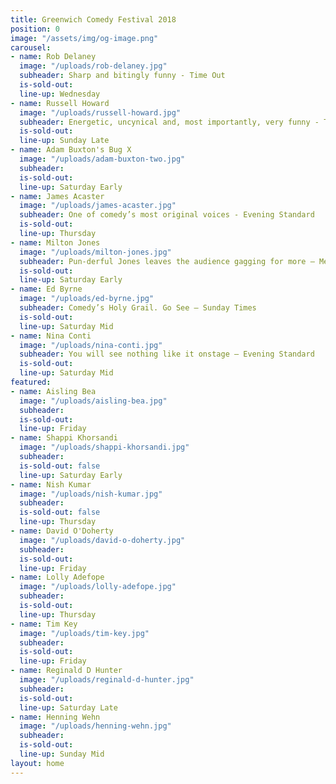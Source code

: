 ```yaml
---
title: Greenwich Comedy Festival 2018
position: 0
image: "/assets/img/og-image.png"
carousel:
- name: Rob Delaney
  image: "/uploads/rob-delaney.jpg"
  subheader: Sharp and bitingly funny - Time Out
  is-sold-out: 
  line-up: Wednesday
- name: Russell Howard
  image: "/uploads/russell-howard.jpg"
  subheader: Energetic, uncynical and, most importantly, very funny - The Times
  is-sold-out: 
  line-up: Sunday Late
- name: Adam Buxton's Bug X
  image: "/uploads/adam-buxton-two.jpg"
  subheader: 
  is-sold-out: 
  line-up: Saturday Early
- name: James Acaster
  image: "/uploads/james-acaster.jpg"
  subheader: One of comedy’s most original voices - Evening Standard
  is-sold-out: 
  line-up: Thursday
- name: Milton Jones
  image: "/uploads/milton-jones.jpg"
  subheader: Pun-derful Jones leaves the audience gagging for more — Metro
  is-sold-out: 
  line-up: Saturday Early
- name: Ed Byrne
  image: "/uploads/ed-byrne.jpg"
  subheader: Comedy’s Holy Grail. Go See — Sunday Times
  is-sold-out: 
  line-up: Saturday Mid
- name: Nina Conti
  image: "/uploads/nina-conti.jpg"
  subheader: You will see nothing like it onstage — Evening Standard
  is-sold-out: 
  line-up: Saturday Mid
featured:
- name: Aisling Bea
  image: "/uploads/aisling-bea.jpg"
  subheader: 
  is-sold-out: 
  line-up: Friday
- name: Shappi Khorsandi
  image: "/uploads/shappi-khorsandi.jpg"
  subheader: 
  is-sold-out: false
  line-up: Saturday Early
- name: Nish Kumar
  image: "/uploads/nish-kumar.jpg"
  subheader: 
  is-sold-out: false
  line-up: Thursday
- name: David O'Doherty
  image: "/uploads/david-o-doherty.jpg"
  subheader: 
  is-sold-out: 
  line-up: Friday
- name: Lolly Adefope
  image: "/uploads/lolly-adefope.jpg"
  subheader: 
  is-sold-out: 
  line-up: Thursday
- name: Tim Key
  image: "/uploads/tim-key.jpg"
  subheader: 
  is-sold-out: 
  line-up: Friday
- name: Reginald D Hunter
  image: "/uploads/reginald-d-hunter.jpg"
  subheader: 
  is-sold-out: 
  line-up: Saturday Late
- name: Henning Wehn
  image: "/uploads/henning-wehn.jpg"
  subheader: 
  is-sold-out: 
  line-up: Sunday Mid
layout: home
---
```


